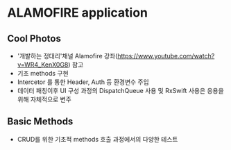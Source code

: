 # ALAMOFIRE application

## Cool Photos
- '개발하는 정대리'채널 Alamofire 강좌(https://www.youtube.com/watch?v=WR4_KenX0G8) 참고
- 기초 methods 구현
- Intercetor 를 통한 Header, Auth 등 환경변수 주입
- 데이터 패칭이후 UI 구성 과정의 DispatchQueue 사용 및 RxSwift 사용은 응용을 위해 자체적으로 변주


## Basic Methods
- CRUD를 위한 기초적 methods 호출 과정에서의 다양한 테스트
